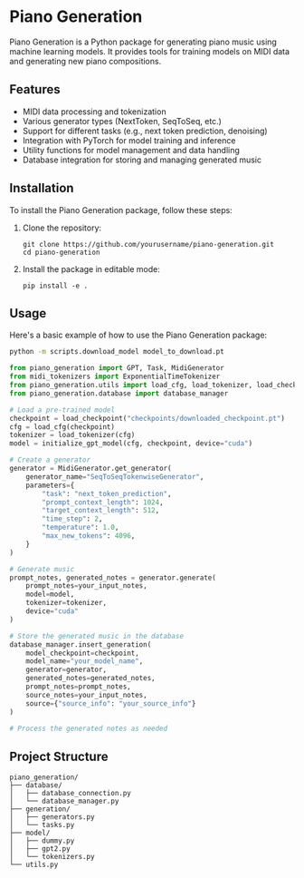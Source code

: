 # Piano Generation

Piano Generation is a Python package for generating piano music using machine learning models. It provides tools for training models on MIDI data and generating new piano compositions.

## Features

- MIDI data processing and tokenization
- Various generator types (NextToken, SeqToSeq, etc.)
- Support for different tasks (e.g., next token prediction, denoising)
- Integration with PyTorch for model training and inference
- Utility functions for model management and data handling
- Database integration for storing and managing generated music

## Installation

To install the Piano Generation package, follow these steps:

1. Clone the repository:
   ```
   git clone https://github.com/yourusername/piano-generation.git
   cd piano-generation
   ```

2. Install the package in editable mode:
   ```
   pip install -e .
   ```

## Usage

Here's a basic example of how to use the Piano Generation package:

```sh
python -m scripts.download_model model_to_download.pt
```

```python
from piano_generation import GPT, Task, MidiGenerator
from midi_tokenizers import ExponentialTimeTokenizer
from piano_generation.utils import load_cfg, load_tokenizer, load_checkpoint, initialize_gpt_model
from piano_generation.database import database_manager

# Load a pre-trained model
checkpoint = load_checkpoint("checkpoints/downloaded_checkpoint.pt")
cfg = load_cfg(checkpoint)
tokenizer = load_tokenizer(cfg)
model = initialize_gpt_model(cfg, checkpoint, device="cuda")

# Create a generator
generator = MidiGenerator.get_generator(
    generator_name="SeqToSeqTokenwiseGenerator",
    parameters={
        "task": "next_token_prediction",
        "prompt_context_length": 1024,
        "target_context_length": 512,
        "time_step": 2,
        "temperature": 1.0,
        "max_new_tokens": 4096,
    }
)

# Generate music
prompt_notes, generated_notes = generator.generate(
    prompt_notes=your_input_notes,
    model=model,
    tokenizer=tokenizer,
    device="cuda"
)

# Store the generated music in the database
database_manager.insert_generation(
    model_checkpoint=checkpoint,
    model_name="your_model_name",
    generator=generator,
    generated_notes=generated_notes,
    prompt_notes=prompt_notes,
    source_notes=your_input_notes,
    source={"source_info": "your_source_info"}
)

# Process the generated notes as needed
```

## Project Structure

```
piano_generation/
├── database/
│   ├── database_connection.py
│   └── database_manager.py
├── generation/
│   ├── generators.py
│   └── tasks.py
├── model/
│   ├── dummy.py
│   ├── gpt2.py
│   └── tokenizers.py
└── utils.py
```
